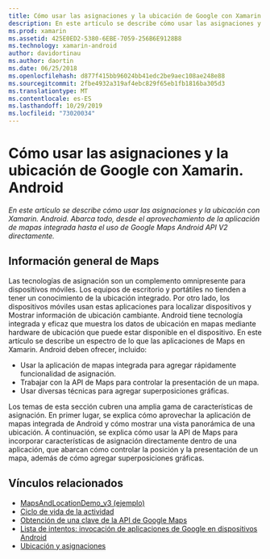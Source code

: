 ```yaml
---
title: Cómo usar las asignaciones y la ubicación de Google con Xamarin. Android
description: En este artículo se describe cómo usar las asignaciones y la ubicación con Xamarin. Android. Abarca todo, desde el aprovechamiento de la aplicación de mapas integrada hasta el uso de Google Maps Android API V2 directamente.
ms.prod: xamarin
ms.assetid: 425E0ED2-5380-6EBE-7059-256B6E9128B8
ms.technology: xamarin-android
author: davidortinau
ms.author: daortin
ms.date: 06/25/2018
ms.openlocfilehash: d877f415bb96024bb41edc2be9aec108ae248e88
ms.sourcegitcommit: 2fbe4932a319af4ebc829f65eb1fb1816ba305d3
ms.translationtype: MT
ms.contentlocale: es-ES
ms.lasthandoff: 10/29/2019
ms.locfileid: "73020034"
---
```

# <a name="how-to-use-google-maps-and-location-with-xamarinandroid"></a>Cómo usar las asignaciones y la ubicación de Google con Xamarin. Android

_En este artículo se describe cómo usar las asignaciones y la ubicación con Xamarin. Android. Abarca todo, desde el aprovechamiento de la aplicación de mapas integrada hasta el uso de Google Maps Android API V2 directamente._

## <a name="maps-overview"></a>Información general de Maps

Las tecnologías de asignación son un complemento omnipresente para dispositivos móviles. Los equipos de escritorio y portátiles no tienden a tener un conocimiento de la ubicación integrado. Por otro lado, los dispositivos móviles usan estas aplicaciones para localizar dispositivos y Mostrar información de ubicación cambiante. Android tiene tecnología integrada y eficaz que muestra los datos de ubicación en mapas mediante hardware de ubicación que puede estar disponible en el dispositivo. En este artículo se describe un espectro de lo que las aplicaciones de Maps en Xamarin. Android deben ofrecer, incluido: 

- Usar la aplicación de mapas integrada para agregar rápidamente funcionalidad de asignación.
- Trabajar con la API de Maps para controlar la presentación de un mapa.
- Usar diversas técnicas para agregar superposiciones gráficas.

Los temas de esta sección cubren una amplia gama de características de asignación.
En primer lugar, se explica cómo aprovechar la aplicación de mapas integrada de Android y cómo mostrar una vista panorámica de una ubicación. A continuación, se explica cómo usar la API de Maps para incorporar características de asignación directamente dentro de una aplicación, que abarcan cómo controlar la posición y la presentación de un mapa, además de cómo agregar superposiciones gráficas.

## <a name="related-links"></a>Vínculos relacionados

- [MapsAndLocationDemo_v3 (ejemplo)](https://docs.microsoft.com/samples/xamarin/monodroid-samples/mapsandlocationdemo-v3)
- [Ciclo de vida de la actividad](~/android/app-fundamentals/activity-lifecycle/index.md)
- [Obtención de una clave de la API de Google Maps](~/android/platform/maps-and-location/maps/obtaining-a-google-maps-api-key.md)
- [Lista de intentos: invocación de aplicaciones de Google en dispositivos Android](https://developer.android.com/guide/appendix/g-app-intents.html)
- [Ubicación y asignaciones](https://developer.android.com/guide/topics/location/index.html)
